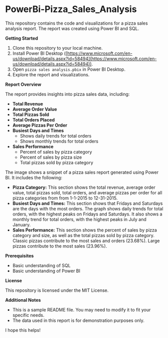 # PowerBi-Pizza_Sales_Analysis

This repository contains the code and visualizations for a pizza sales analysis report. The report was created using Power BI and SQL.

**Getting Started**

1. Clone this repository to your local machine.
2. Install Power BI Desktop ([https://www.microsoft.com/en-us/download/details.aspx?id=58494](https://www.microsoft.com/en-us/download/details.aspx?id=58494)).
3. Open `pizza sales analysis.pbix` in Power BI Desktop.
4. Explore the report and visualizations.

**Report Overview**

The report provides insights into pizza sales data, including:

* **Total Revenue**
* **Average Order Value**
* **Total Pizzas Sold**
* **Total Orders Placed**
* **Average Pizzas Per Order**
* **Busiest Days and Times**
    * Shows daily trends for total orders 
    * Shows monthly trends for total orders
* **Sales Performance**
    * Percent of sales by pizza category
    * Percent of sales by pizza size
    * Total pizzas sold by pizza category



The image shows a snippet of a pizza sales report generated  using Power BI. It includes the following:

* **Pizza Category:** This section shows the total revenue, average order value, total pizzas sold, total orders, and average pizzas per order for all pizza categories from  from 1-1-2015 to 12-31-2015.
* **Busiest Days and Times:** This section  shows that Fridays and Saturdays are the days with the most orders. The graph shows daily trends for total orders, with the highest peaks on Fridays and Saturdays. It also shows a monthly trend for total orders, with the highest peaks in July and January.
* **Sales Performance:** This section shows the percent of sales by pizza category and size,  as well as the total pizzas sold by pizza category. Classic pizzas contribute to the most sales and orders (23.68%). Large pizzas contribute to the most sales (23.96%). 


**Prerequisites**

* Basic understanding of SQL
* Basic understanding of Power BI

**License**

This repository is licensed under the MIT License.

**Additional Notes**

* This is a sample README file. You may need to modify it to fit your specific needs.
* The data used in this report is for demonstration purposes only.

I hope this helps!
